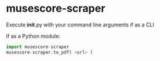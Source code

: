 # musescore-scraper

Execute __init__.py with your command line arguments if as a CLI

If as a Python module:
```python
import musescore-scraper
musescore-scraper.to_pdf( <url> )
```
